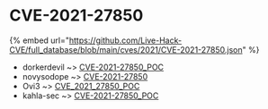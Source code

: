 # CVE-2021-27850
{% embed url="https://github.com/Live-Hack-CVE/full_database/blob/main/cves/2021/CVE-2021-27850.json" %}

* dorkerdevil ~> [CVE-2021-27850_POC](https://www.alice-snow.ru/2021/database/cve-2021-27850/cve-2021-27850_poc-dorkerdevil)
* novysodope ~> [CVE-2021-27850](https://www.alice-snow.ru/2021/database/cve-2021-27850/cve-2021-27850-novysodope)
* Ovi3 ~> [CVE_2021_27850_POC](https://www.alice-snow.ru/2021/database/cve-2021-27850/cve_2021_27850_poc-ovi3)
* kahla-sec ~> [CVE-2021-27850_POC](https://www.alice-snow.ru/2021/database/cve-2021-27850/cve-2021-27850_poc-kahla-sec)